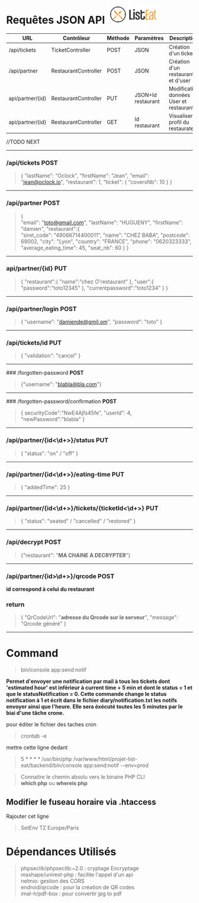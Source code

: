 # Requêtes JSON API ![Logo legalistEat](./ressource/logo/LogoListEat.png)

URL|Contrôleur|Méthode|Paramètres|Description|
|---|---|---|---|---|
|/api/tickets |TicketController|POST|JSON|Création d'un ticket|
|/api/partner|RestaurantController|POST|JSON|Création d'un restaurant et d'user|
|api/partner/{id}|RestaurantController|PUT|JSON+Id restaurant|Modification données User et restaurant|
|api/partner/{id}|RestaurantController|GET|Id restaurant|Visualiser le profil du restaurateur|

//TODO NEXT

-------------------------------------
### /api/tickets **POST**

>{
>	"lastName": "Oclock",
>	"firstName": "Jean",
>	"email": "jean@oclock.io",
>	"restaurant": 1,
>	"ticket": {
>		"coversNb": 10
>	}
>}
-------------------------------------

### /api/partner **POST**

> {  
> "email": "toto@gmail.com",
> "lastName": "HUGUENY",
> "firstName": "damien",
> "restaurant":{  
>	"siret_code": "49066714400011",
>	"name": "CHEZ BABA",
>	"postcode": 69002,
>	"city": "Lyon",
>	"country": "FRANCE",
>	"phone": "0620323333",
>	"average_eating_time": 45,
>	"seat_nb": 60
>	}
>}

------------------------------------------
### api/partner/{id} **PUT**

>{
>	"restaurant":{
>		"name":"chez O'restaurant"
>	},
>	"user":{
>			"password":"toto12345"
>	},
>	"currentpassword":"toto1234"
>}
>}

------------------------------------------
### /api/partner/login **POST**
>{
>	"username": "damiende@gmil.om", "password": "toto"
>}
------------------------------------------
### /api/tickets/id **PUT**

>{
>	"validation": "cancel"
>}
-------------------------------------------
### /forgotten-password **POST**

> {"username": "blabla@bla.com"}

--------------------------------------------
### /forgotten-password/confirmation **POST**

> {
> securityCode":"NwE4Ajfs45fe",
> "userId": 4,
> "newPassword":"blabla"
> }

--------------------------------------------
### /api/partner/{id<\d+>}/status **PUT**

> {
>	"status": "on" / "off"
> }

-----------------------------------------
### /api/partner/{id<\d+>}/eating-time **PUT**

> {
>	"addedTime": 25
> }

------------------------------------------
### /api/partner/{id<\d+>}/tickets/{ticketId<\d+>} **PUT**

> {
>    "status": "seated" / "cancelled" / "restored"
> }

-------------------------------------------
### /api/decrypt **POST**

> {"restaurant": "**MA CHAINE A DECRYPTER**"}

-------------------------------------------
### /api/partner/{id>\d+>}/qrcode **POST**

**id correspond à celui du restaurant**

### return

>{
>  "QrCodeUrl": "**adresse du Qrcode sur le serveur**",
>  "message": "Qrcode généré"
>}

-------------------------------------------

# Command

> bin/console app:send:notif

**Permet d'envoyer une notification par mail à tous les tickets dont 'estimated hour' est inférieur à current time + 5 min
et dont le status = 1 et que le statusNotification = 0.
Cette commande change le status notification à 1 et écrit dans le fichier diary/notification.txt les notifs envoyer ainsi que l'heure.
Elle sera éxécuté toutes les 5 minutes par le biai  d'une tâche crone.** 

pour éditer le fichier des taches cron 

> crontab -e

mettre cette ligne dedant
> 5 * * * *  /usr/bin/php   /var/www/html/projet-list-eat/backend/bin/console app:send:notif --env=prod

> Connaitre le  chemin absolu vers le binaire PHP CLI  
>  **which php** ou **whereis php**

## Modifier le fuseau horaire via .htaccess
Rajouter cet ligne
> SetEnv TZ Europe/Paris

# Dépendances Utilisés

> phpseclib/phpseclib:~2.0 : cryptage Encryptage  
> mashape/unirest-php : facilite l'appel d'un api  
> nelmio: gestion des CORS  
> endroid/qrcode : pour la création de QR codes  
> imal-h/pdf-box : pour convertir jpg to pdf  

